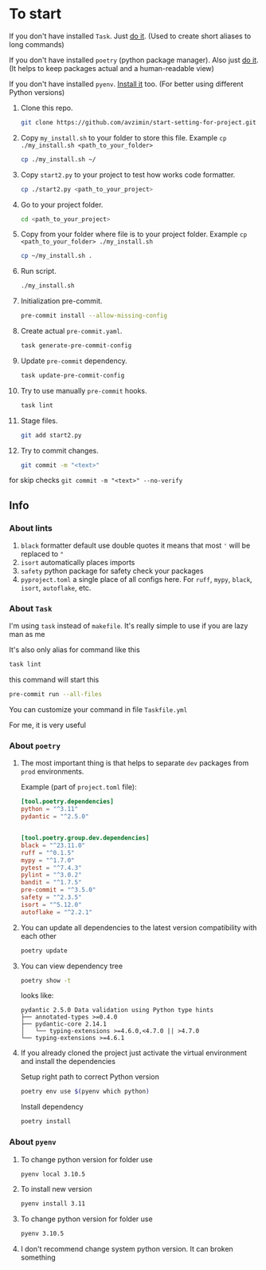# To start

If you don't have installed `Task`. Just [do it](https://taskfile.dev/ru-RU/installation/). (Used to create short aliases to long commands)

If you don't have installed `poetry` (python package manager). Also just [do it](https://python-poetry.org/docs/#installation). (It helps to keep packages actual and a human-readable view)

If you don't have installed `pyenv`. [Install it](https://github.com/pyenv/pyenv#installation) too. (For better using different Python versions)

1. Clone this repo.

    ```sh
    git clone https://github.com/avzimin/start-setting-for-project.git
    ```

2. Copy `my_install.sh` to your folder to store this file. Example `cp ./my_install.sh <path_to_your_folder>`

    ```sh
    cp ./my_install.sh ~/
    ```

3. Copy `start2.py` to your project to test how works code formatter.

    ```sh
    cp ./start2.py <path_to_your_project>
    ```

4. Go to your project folder.

    ```sh
    cd <path_to_your_project>
    ```

5. Copy from your folder where file is to your project folder.  Example `cp <path_to_your_folder> ./my_install.sh`

    ```sh
    cp ~/my_install.sh .
    ```

6. Run script.

    ```sh
    ./my_install.sh
    ```

7. Initialization pre-commit.

    ```sh
    pre-commit install --allow-missing-config
    ```

8. Create actual `pre-commit.yaml`.

    ```sh
    task generate-pre-commit-config
    ```

9. Update `pre-commit` dependency.

    ```sh
    task update-pre-commit-config
    ```

10. Try to use manually `pre-commit` hooks.

    ```sh
    task lint
    ```

11. Stage files.

    ```sh
    git add start2.py
    ```

12. Try to commit changes.

    ```sh
    git commit -m "<text>"
    ```

for skip checks `git commit -m "<text>" --no-verify`

## Info

### About lints

1. `black` formatter default use double quotes it means that most `'` will be replaced to `"`
2. `isort` automatically places imports
3. `safety` python package for safety check your packages
4. `pyproject.toml` a single place of all configs here. For `ruff`, `mypy`, `black`, `isort`, `autoflake`, etc.

### About `Task`

I'm using `task` instead of `makefile`. It's really simple to use if you are lazy man as me

It's also only alias for command like this

```sh
task lint
```

this command will start this

```sh
pre-commit run --all-files
```

You can customize your command in file `Taskfile.yml`

For me, it is very useful

### About `poetry`

1. The most important thing is that helps to separate `dev` packages from `prod` environments.

    Example (part of `project.toml` file):

    ```toml
    [tool.poetry.dependencies]
    python = "^3.11"
    pydantic = "^2.5.0"


    [tool.poetry.group.dev.dependencies]
    black = "^23.11.0"
    ruff = "^0.1.5"
    mypy = "^1.7.0"
    pytest = "^7.4.3"
    pylint = "^3.0.2"
    bandit = "^1.7.5"
    pre-commit = "^3.5.0"
    safety = "^2.3.5"
    isort = "^5.12.0"
    autoflake = "^2.2.1"
    ```

2. You can update all dependencies to the latest version  compatibility with each other

    ```sh
    poetry update
    ```

3. You can view dependency tree

    ```sh
    poetry show -t
    ```

    looks like:

    ```no-highlight
    pydantic 2.5.0 Data validation using Python type hints
    ├── annotated-types >=0.4.0
    ├── pydantic-core 2.14.1
    │   └── typing-extensions >=4.6.0,<4.7.0 || >4.7.0
    └── typing-extensions >=4.6.1
    ```

4. If you already cloned the project just activate the virtual environment and install the dependencies

    Setup right path to correct Python version

    ```sh
    poetry env use $(pyenv which python)
    ```

    Install dependency

    ```sh
    poetry install
    ```

### About `pyenv`

1. To change python version for folder use

    ```sh
    pyenv local 3.10.5
    ```

2. To install new version

    ```sh
    pyenv install 3.11
    ```

3. To change python version for folder use

    ```sh
    pyenv 3.10.5
    ```

4. I don't recommend change system python version. It can broken something

